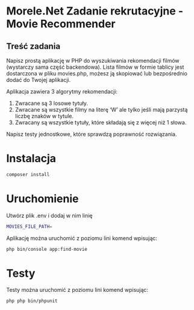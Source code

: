Morele.Net Zadanie rekrutacyjne - Movie Recommender
=====

## Treść zadania

Napisz prostą aplikację w PHP do wyszukiwania rekomendacji filmów (wystarczy sama część backendowa).
Lista filmów w formie tablicy jest dostarczona w pliku movies.php, możesz ją skopiować lub bezpośrednio dodać do Twojej aplikacji.

Aplikacja zawiera 3 algorytmy rekomendacji:
1) Zwracane są 3 losowe tytuły.
2) Zwracane są wszystkie filmy na literę ‘W’ ale tylko jeśli mają parzystą liczbę znaków w tytule.
3) Zwracany są wszystkie tytuły, które składają się z więcej niż 1 słowa.

Napisz testy jednostkowe, które sprawdzą poprawność rozwiązania.

# Instalacja

```bash
composer install
```
# Uruchomienie
Utwórz plik .env i dodaj w nim linię
```bash
MOVIES_FILE_PATH=
```
Aplikację można uruchomić z poziomu lini komend wpisując:
```bash
php bin/console app:find-movie
```

# Testy
Testy można uruchomić z poziomu lini komend wpisując:
```bash
php php bin/phpunit
```

